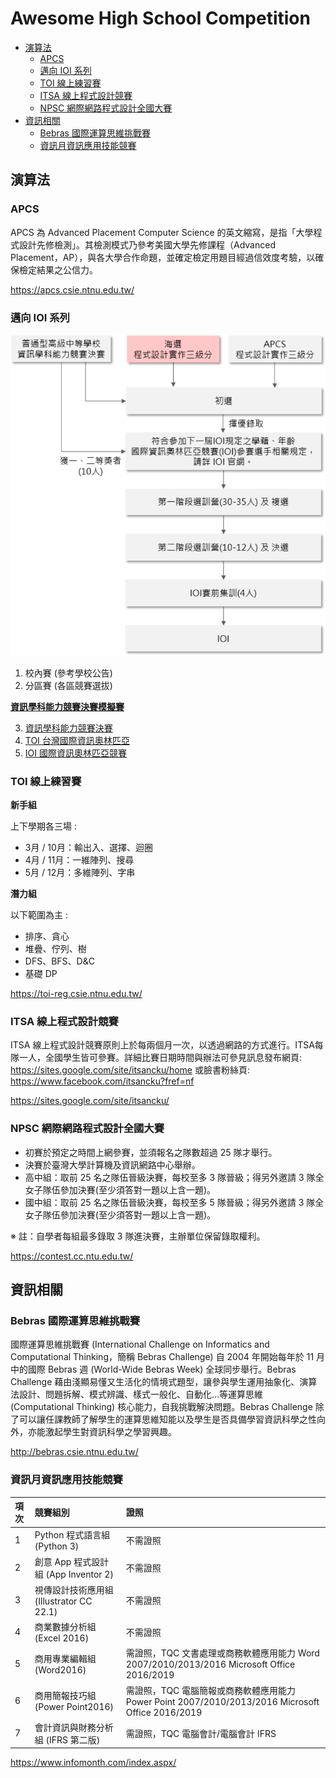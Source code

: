 # Awesome High School Competition

* [演算法](#演算法)
   * [APCS](#apcs)
   * [邁向 IOI 系列](#邁向-ioi-系列)
   * [TOI 線上練習賽](#toi-線上練習賽)
   * [ITSA 線上程式設計競賽](#itsa-線上程式設計競賽)
   * [NPSC 網際網路程式設計全國大賽](#npsc-網際網路程式設計全國大賽)
* [資訊相關](#資訊相關)
   * [Bebras 國際運算思維挑戰賽](#bebras-國際運算思維挑戰賽)
   * [資訊月資訊應用技能競賽](#資訊月資訊應用技能競賽)

## 演算法

### APCS

APCS 為 Advanced Placement Computer Science 的英文縮寫，是指「大學程式設計先修檢測」。其檢測模式乃參考美國大學先修課程（Advanced Placement，AP），與各大學合作命題，並確定檢定用題目經過信效度考驗，以確保檢定結果之公信力。

https://apcs.csie.ntnu.edu.tw/

### 邁向 IOI 系列

![](TOI流程_20200827.fw.png)

1. 校內賽 (參考學校公告)
2. 分區賽 (各區競賽選拔)

**[資訊學科能力競賽決賽模擬賽](https://nhspc.cc/)**

3. [資訊學科能力競賽決賽](http://nhspc.csie.ntnu.edu.tw/)
4. [TOI 台灣國際資訊奧林匹亞](https://toi.csie.ntnu.edu.tw/)
5. [IOI 國際資訊奧林匹亞競賽](https://zh.wikipedia.org/zh-tw/國際資訊奧林匹亞競賽)

### TOI 線上練習賽

**新手組**

上下學期各三場 :

- 3月 / 10月：輸出入、選擇、迴圈
- 4月 / 11月：一維陣列、搜尋
- 5月 / 12月：多維陣列、字串

**潛力組**

以下範圍為主 :

-  排序、貪心
-  堆疊、佇列、樹
-  DFS、BFS、D&C
-  基礎 DP

https://toi-reg.csie.ntnu.edu.tw/

### ITSA 線上程式設計競賽

ITSA 線上程式設計競賽原則上於每兩個月一次，以透過網路的方式進行。ITSA每隊一人，全國學生皆可參賽。詳細比賽日期時間與辦法可參見訊息發布網頁: https://sites.google.com/site/itsancku/home 或臉書粉絲頁: https://www.facebook.com/itsancku?fref=nf

https://sites.google.com/site/itsancku/

### NPSC 網際網路程式設計全國大賽

- 初賽於預定之時間上網參賽，並須報名之隊數超過 25 隊才舉行。
- 決賽於臺灣大學計算機及資訊網路中心舉辦。
- 高中組：取前 25 名之隊伍晉級決賽，每校至多 3 隊晉級；得另外邀請 3 隊全女子隊伍參加決賽(至少須答對一題以上含一題)。
- 國中組：取前 25 名之隊伍晉級決賽，每校至多 5 隊晉級；得另外邀請 3 隊全女子隊伍參加決賽(至少須答對一題以上含一題)。

※ 註：自學者每組最多錄取 3 隊進決賽，主辦單位保留錄取權利。

https://contest.cc.ntu.edu.tw/

## 資訊相關

### Bebras 國際運算思維挑戰賽

國際運算思維挑戰賽 (International Challenge on Informatics and Computational Thinking，簡稱 Bebras Challenge) 自 2004 年開始每年於 11 月中的國際 Bebras 週 (World-Wide Bebras Week) 全球同步舉行。Bebras Challenge 藉由淺顯易懂又生活化的情境式題型，讓參與學生運用抽象化、演算法設計、問題拆解、模式辨識、樣式一般化、自動化…等運算思維 (Computational Thinking) 核心能力，自我挑戰解決問題。Bebras Challenge 除了可以讓任課教師了解學生的運算思維知能以及學生是否具備學習資訊科學之性向外，亦能激起學生對資訊科學之學習興趣。

http://bebras.csie.ntnu.edu.tw/

### 資訊月資訊應用技能競賽

| 項次 | 競賽組別                                 | 證照                                                                                              |
|:---- |:---------------------------------------- |:------------------------------------------------------------------------------------------------- |
| 1    | Python 程式語言組 (Python 3)             | 不需證照                                                                                          |
| 2    | 創意 App 程式設計組 (App Inventor 2)     | 不需證照                                                                                          |
| 3    | 視傳設計技術應用組 (Illustrator CC 22.1) | 不需證照                                                                                          |
| 4    | 商業數據分析組 (Excel 2016)              | 不需證照                                                                                          |
| 5    | 商用專業編輯組 (Word2016)                | 需證照，TQC 文書處理或商務軟體應用能力 Word 2007/2010/2013/2016 Microsoft Office 2016/2019        |
| 6    | 商用簡報技巧組 (Power Point2016)         | 需證照，TQC 電腦簡報或商務軟體應用能力 Power Point 2007/2010/2013/2016 Microsoft Office 2016/2019 |
| 7    | 會計資訊與財務分析組 (IFRS 第二版)       | 需證照，TQC 電腦會計/電腦會計 IFRS                                                                |

https://www.infomonth.com/index.aspx/
